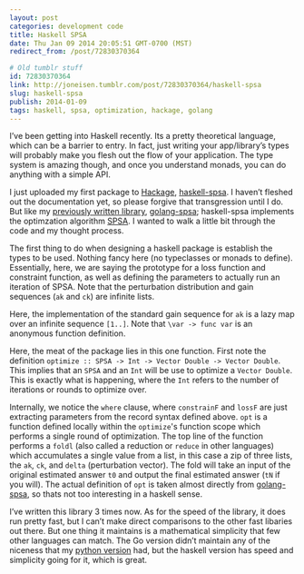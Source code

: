 ```yaml
---
layout: post
categories: development code
title: Haskell SPSA
date: Thu Jan 09 2014 20:05:51 GMT-0700 (MST)
redirect_from: /post/72830370364

# Old tumblr stuff
id: 72830370364
link: http://joneisen.tumblr.com/post/72830370364/haskell-spsa
slug: haskell-spsa
publish: 2014-01-09
tags: haskell, spsa, optimization, hackage, golang
---
```



I’ve been getting into Haskell recently. Its a pretty theoretical language, which can be a barrier to entry. In fact, just writing your app/library’s types will probably make you flesh out the flow of your application. The type system is amazing though, and once you understand monads, you can do anything with a simple API.

I just uploaded my first package to [Hackage](http://hackage.haskell.org), [haskell-spsa](http://hackage.haskell.org/package/spsa-0.1.0.0). I haven’t fleshed out the documentation yet, so please forgive that transgression until I do. But like my [previously written library](http://blog.joneisen.me/post/52672521368), [golang-spsa](https://github.com/yanatan16/golang-spsa); haskell-spsa implements the optimzation algorithm [SPSA](http://jhuapl.com/SPSA). I wanted to walk a little bit through the code and my thought process.

<code data-gist-id="8346184" data-gist-file="Types.hs"></code>

The first thing to do when designing a haskell package is establish the types to be used. Nothing fancy here (no typeclasses or monads to define). Essentially, here, we are saying the prototype for a loss function and constraint function, as well as defining the parameters to actually run an iteration of SPSA. Note that the perturbation distribution and gain sequences (`ak` and `ck`) are infinite lists.

<code data-gist-id="8346184" data-gist-file="StandardAk.hs"></code>

Here, the implementation of the standard gain sequence for `ak` is a lazy map over an infinite sequence `[1..]`. Note that `\var -> func var` is an anonymous function definition.

<code data-gist-id="8346184" data-gist-file="Optimize.hs"></code>

Here, the meat of the package lies in this one function. First note the definition `optimize :: SPSA -> Int -> Vector Double -> Vector Double`. This implies that an `SPSA` and an `Int` will be use to optimize a `Vector Double`. This is exactly what is happening, where the `Int` refers to the number of iterations or rounds to optimize over.

Internally, we notice the `where` clause, where `constrainF` and `lossF` are just extracting parameters from the record syntax defined above. `opt` is a function defined locally within the `optimize`'s function scope which performs a single round of optimization. The top line of the function performs a `foldl` (also called a reduction or `reduce` in other languages) which accumulates a single value from a list, in this case a zip of three lists, the `ak`, `ck`, and `delta` (perturbation vector). The fold will take an input of the original estimated answer `t0` and output the final estimated answer (`tN` if you will). The actual definition of `opt` is taken almost directly from [golang-spsa](https://github.com/yanatan16/golang-spsa), so thats not too interesting in a haskell sense.

I’ve written this library 3 times now. As for the speed of the library, it does run pretty fast, but I can’t make direct comparisons to the other fast libaries out there. But one thing it maintains is a mathematical simplicity that few other languages can match. The Go version didn’t maintain any of the niceness that my [python version](https://gist.github.com/yanatan16/5420795) had, but the haskell version has speed and simplicity going for it, which is great.


